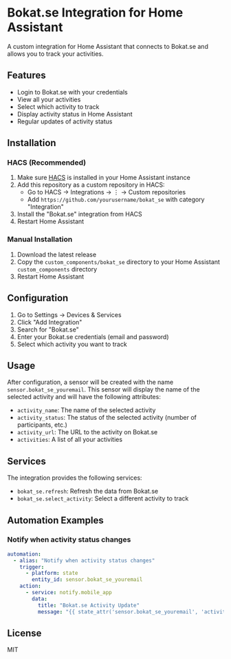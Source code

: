 # Bokat.se Integration for Home Assistant

A custom integration for Home Assistant that connects to Bokat.se and allows you to track your activities.

## Features

- Login to Bokat.se with your credentials
- View all your activities
- Select which activity to track
- Display activity status in Home Assistant
- Regular updates of activity status

## Installation

### HACS (Recommended)

1. Make sure [HACS](https://hacs.xyz/) is installed in your Home Assistant instance
2. Add this repository as a custom repository in HACS:
   - Go to HACS → Integrations → ⋮ → Custom repositories
   - Add `https://github.com/yourusername/bokat_se` with category "Integration"
3. Install the "Bokat.se" integration from HACS
4. Restart Home Assistant

### Manual Installation

1. Download the latest release
2. Copy the `custom_components/bokat_se` directory to your Home Assistant `custom_components` directory
3. Restart Home Assistant

## Configuration

1. Go to Settings → Devices & Services
2. Click "Add Integration"
3. Search for "Bokat.se"
4. Enter your Bokat.se credentials (email and password)
5. Select which activity you want to track

## Usage

After configuration, a sensor will be created with the name `sensor.bokat_se_youremail`. This sensor will display the name of the selected activity and will have the following attributes:

- `activity_name`: The name of the selected activity
- `activity_status`: The status of the selected activity (number of participants, etc.)
- `activity_url`: The URL to the activity on Bokat.se
- `activities`: A list of all your activities

## Services

The integration provides the following services:

- `bokat_se.refresh`: Refresh the data from Bokat.se
- `bokat_se.select_activity`: Select a different activity to track

## Automation Examples

### Notify when activity status changes

```yaml
automation:
  - alias: "Notify when activity status changes"
    trigger:
      - platform: state
        entity_id: sensor.bokat_se_youremail
    action:
      - service: notify.mobile_app
        data:
          title: "Bokat.se Activity Update"
          message: "{{ state_attr('sensor.bokat_se_youremail', 'activity_status') }}"
```

## License

MIT
